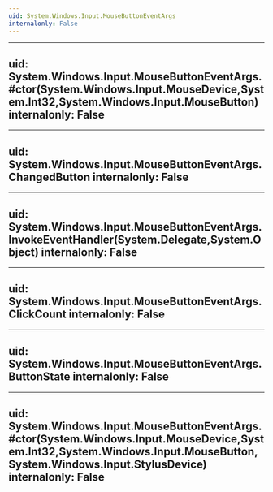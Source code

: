 ```yaml
---
uid: System.Windows.Input.MouseButtonEventArgs
internalonly: False
---
```


---
uid: System.Windows.Input.MouseButtonEventArgs.#ctor(System.Windows.Input.MouseDevice,System.Int32,System.Windows.Input.MouseButton)
internalonly: False
---

---
uid: System.Windows.Input.MouseButtonEventArgs.ChangedButton
internalonly: False
---

---
uid: System.Windows.Input.MouseButtonEventArgs.InvokeEventHandler(System.Delegate,System.Object)
internalonly: False
---

---
uid: System.Windows.Input.MouseButtonEventArgs.ClickCount
internalonly: False
---

---
uid: System.Windows.Input.MouseButtonEventArgs.ButtonState
internalonly: False
---

---
uid: System.Windows.Input.MouseButtonEventArgs.#ctor(System.Windows.Input.MouseDevice,System.Int32,System.Windows.Input.MouseButton,System.Windows.Input.StylusDevice)
internalonly: False
---
